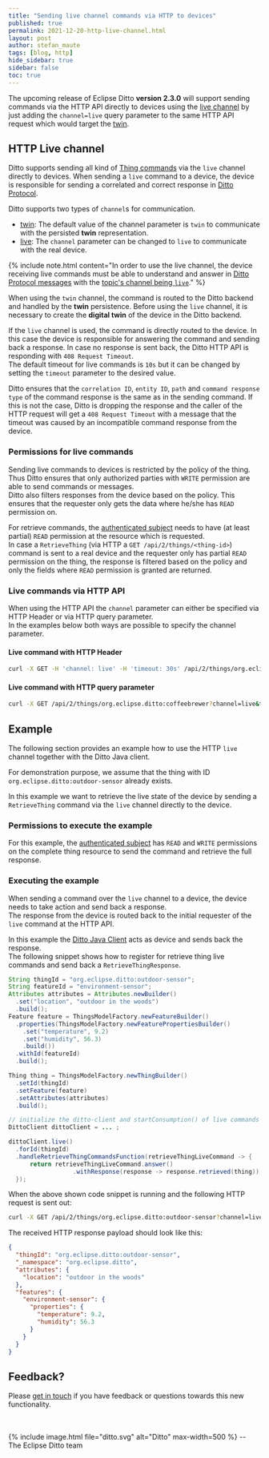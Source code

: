 ```yaml
---
title: "Sending live channel commands via HTTP to devices"
published: true
permalink: 2021-12-20-http-live-channel.html
layout: post
author: stefan_maute
tags: [blog, http]
hide_sidebar: true
sidebar: false
toc: true
---
```


The upcoming release of Eclipse Ditto **version 2.3.0** will support sending commands via the HTTP API 
directly to devices using the [live channel](protocol-twinlive.html#live) by just adding the `channel=live` 
query parameter to the same HTTP API request which would target the [twin](protocol-twinlive.html#twin).

## HTTP Live channel

Ditto supports sending all kind of [Thing commands](protocol-specification-things.html#commands) via
the `live` channel directly to devices.
When sending a `live` command to  a device, the device is responsible for sending a correlated and correct response 
in [Ditto Protocol](protocol-overview.html).

Ditto supports two types of `channel`s for communication.

* [twin](protocol-twinlive.html#twin): The default value of the channel parameter is `twin` 
  to communicate with the persisted **twin** representation.
* [live](protocol-twinlive.html#live): The `channel` parameter can be changed to `live` 
  to communicate with the real device.

{% include note.html content="In order to use the live channel, the device receiving live commands must be able to understand
  and answer in [Ditto Protocol messages](protocol-specification.html) with the
[topic's channel being `live`](protocol-specification-topic.html#live-channel)." %}

When using the `twin` channel, the command is routed to the Ditto backend and handled by the **twin** persistence.
Before using the `live` channel, it is necessary to create the **digital twin** of the device in the 
Ditto backend.

If the `live` channel is used, the command is directly routed to the device. In this case the device is 
responsible for answering the command and sending back a response. In case no response is sent back, the Ditto HTTP API 
is responding with `408 Request Timeout`.  
The default timeout for live commands is `10s` but it can be changed by setting the `timeout` parameter to the 
desired value.

Ditto ensures that the `correlation ID`, `entity ID`, `path` and `command response type` of the command response 
is the same as in the sending command. If this is not the case, Ditto is dropping the response and the caller of the 
HTTP request will get a `408 Request Timeout` with a message that the timeout was caused by an incompatible
command response from the device.

### Permissions for live commands

Sending live commands to devices is restricted by the policy of the thing.  
Thus Ditto ensures that only authorized parties with `WRITE` permission are able to send commands or messages.  
Ditto also filters responses from the device based on the policy. This ensures that the requester only gets the data
where he/she has `READ` permission on.

For retrieve commands, the [authenticated subject](basic-auth.html#authenticated-subjects) needs to have 
(at least partial) `READ` permission at the resource which is requested.  
In case a `RetrieveThing` (via HTTP a `GET /api/2/things/<thing-id>`) command is sent to a real device and the 
requester only has partial `READ` permission on the thing, the response is filtered based on the policy 
and only the fields where `READ` permission is granted are returned.

### Live commands via HTTP API

When using the HTTP API the `channel` parameter can either be specified via HTTP Header or via HTTP query parameter.  
In the examples below both ways are possible to specify the channel parameter.

#### Live command with HTTP Header

```bash
curl -X GET -H 'channel: live' -H 'timeout: 30s' /api/2/things/org.eclipse.ditto:coffeebrewer'
```

#### Live command with HTTP query parameter

```bash
curl -X GET /api/2/things/org.eclipse.ditto:coffeebrewer?channel=live&timeout=30s'
```

## Example

The following section provides an example how to use the HTTP `live` channel together with the Ditto Java client. 

For demonstration purpose, we assume that the thing with ID `org.eclipse.ditto:outdoor-sensor` already exists.

In this example we want to retrieve the live state of the device by sending a `RetrieveThing` command via
the `live` channel directly to the device.

### Permissions to execute the example

For this example, the [authenticated subject](basic-auth.html#authenticated-subjects) has
`READ` and `WRITE` permissions on the complete thing resource to send the command and retrieve the full response.

### Executing the example

When sending a command over the `live` channel to a device, the device needs to take action and send back a response.  
The response from the device is routed back to the initial requester of the `live` command at the HTTP API.
 
In this example the [Ditto Java Client](client-sdk-java.html) acts as device and sends back the response.  
The following snippet shows how to register for retrieve thing live commands and send back a `RetrieveThingResponse`. 

```java
String thingId = "org.eclipse.ditto:outdoor-sensor";
String featureId = "environment-sensor";
Attributes attributes = Attributes.newBuilder()
  .set("location", "outdoor in the woods")
  .build();
Feature feature = ThingsModelFactory.newFeatureBuilder()
  .properties(ThingsModelFactory.newFeaturePropertiesBuilder()
    .set("temperature", 9.2)
    .set("humidity", 56.3)
    .build())
  .withId(featureId)
  .build();

Thing thing = ThingsModelFactory.newThingBuilder()
  .setId(thingId)
  .setFeature(feature)
  .setAttributes(attributes)
  .build();

// initialize the ditto-client and startConsumption() of live commands
DittoClient dittoClient = ... ;

dittoClient.live()
  .forId(thingId)
  .handleRetrieveThingCommandsFunction(retrieveThingLiveCommand -> {
      return retrieveThingLiveCommand.answer()
                  .withResponse(response -> response.retrieved(thing));
  });
```

When the above shown code snippet is running and the following HTTP request is sent out:
```bash
curl -X GET /api/2/things/org.eclipse.ditto:outdoor-sensor?channel=live&timeout=15s
```

The received HTTP response payload should look like this:
```json
{
  "thingId": "org.eclipse.ditto:outdoor-sensor",
  "_namespace": "org.eclipse.ditto",
  "attributes": {
    "location": "outdoor in the woods"
  },
  "features": {
    "environment-sensor": {
      "properties": {
        "temperature": 9.2,
        "humidity": 56.3
      }
    }
  }
}
```


## Feedback?

Please [get in touch](feedback.html) if you have feedback or questions towards this new functionality.

<br/>
<br/>
{% include image.html file="ditto.svg" alt="Ditto" max-width=500 %}
--<br/> 
The Eclipse Ditto team
